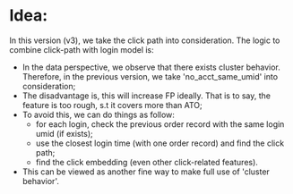 # Idea:
In this version (v3), we take the click path into consideration. The logic to combine click-path with login model is: 

- In the data perspective, we observe that there exists cluster behavior. Therefore, in the previous version, we take 'no_acct_same_umid' into consideration;
- The disadvantage is, this will increase FP ideally. That is to say, the feature is too rough, s.t it covers more than ATO;
- To avoid this, we can do things as follow:
   - for each login, check the previous order record with the same login umid (if exists);
   - use the closest login time (with one order record) and find the click path;
   - find the click embedding (even other click-related features).
- This can be viewed as another fine way to make full use of 'cluster behavior'.
